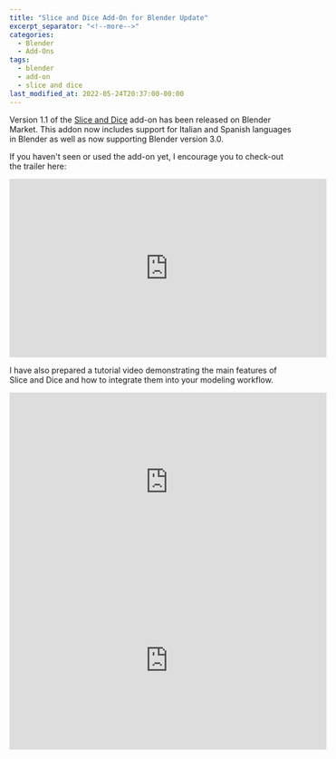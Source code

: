 ```yaml
---
title: "Slice and Dice Add-On for Blender Update"
excerpt_separator: "<!--more-->"
categories:
  - Blender
  - Add-Ons
tags:
  - blender
  - add-on
  - slice and dice
last_modified_at: 2022-05-24T20:37:00-00:00
---
```


Version 1.1 of the [Slice and Dice](https://blendermarket.com/products/slice-and-dice) add-on has been released on Blender Market. This addon now includes support for Italian and Spanish languages in Blender as well as now supporting Blender version 3.0.

<!--more-->

If you haven't seen or used the add-on yet, I encourage you to check-out the trailer here:

<iframe width="560" height="315" src="https://www.youtube.com/embed/gOByTZ1-er0" title="YouTube video player" frameborder="0" allow="accelerometer; autoplay; clipboard-write; encrypted-media; gyroscope; picture-in-picture" allowfullscreen></iframe>

I have also prepared a tutorial video demonstrating the main features of Slice and Dice and how to integrate them into your modeling workflow.

<iframe width="560" height="315" src="https://www.youtube.com/embed/4g-jC2UXsfQ" title="YouTube video player" frameborder="0" allow="accelerometer; autoplay; clipboard-write; encrypted-media; gyroscope; picture-in-picture" allowfullscreen></iframe>

<iframe width="560" height="315" src="https://www.youtube.com/embed/zp_25gWCUVI" title="YouTube video player" frameborder="0" allow="accelerometer; autoplay; clipboard-write; encrypted-media; gyroscope; picture-in-picture" allowfullscreen></iframe>





